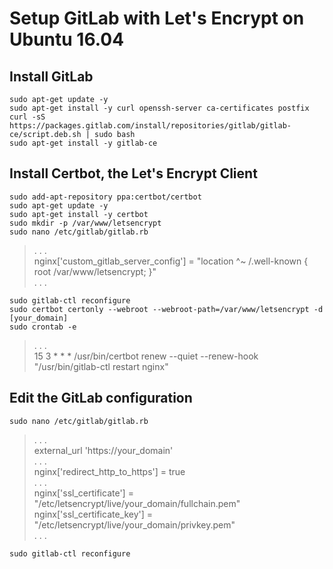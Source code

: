 # Setup GitLab with Let's Encrypt on Ubuntu 16.04
## Install GitLab
```shell
sudo apt-get update -y
sudo apt-get install -y curl openssh-server ca-certificates postfix
curl -sS https://packages.gitlab.com/install/repositories/gitlab/gitlab-ce/script.deb.sh | sudo bash
sudo apt-get install -y gitlab-ce
```

## Install Certbot, the Let's Encrypt Client
```shell
sudo add-apt-repository ppa:certbot/certbot
sudo apt-get update -y
sudo apt-get install -y certbot
sudo mkdir -p /var/www/letsencrypt
sudo nano /etc/gitlab/gitlab.rb
```
> . . .  
nginx['custom_gitlab_server_config'] = "location ^~ /.well-known { root /var/www/letsencrypt; }"  
. . .
```shell
sudo gitlab-ctl reconfigure
sudo certbot certonly --webroot --webroot-path=/var/www/letsencrypt -d [your_domain]
sudo crontab -e
```
> . . .  
15 3 * * * /usr/bin/certbot renew --quiet --renew-hook "/usr/bin/gitlab-ctl restart nginx"

## Edit the GitLab configuration
```shell
sudo nano /etc/gitlab/gitlab.rb
```
> . . .  
external_url 'https://your_domain'  
. . .  
nginx['redirect_http_to_https'] = true  
. . .  
nginx['ssl_certificate'] = "/etc/letsencrypt/live/your_domain/fullchain.pem"  
nginx['ssl_certificate_key'] = "/etc/letsencrypt/live/your_domain/privkey.pem"  
. . .  
```shell
sudo gitlab-ctl reconfigure
```

